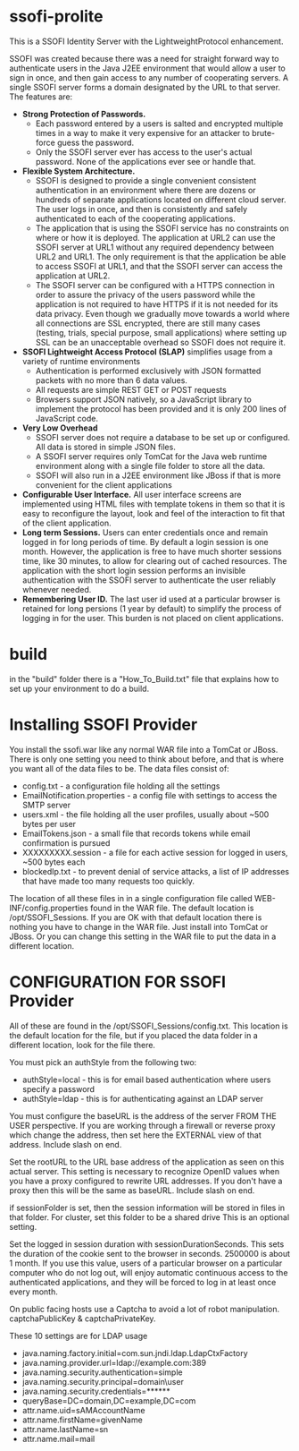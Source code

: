 # ssofi-prolite
This is a SSOFI Identity Server with the LightweightProtocol enhancement.

SSOFI was created because there was a need for straight forward way to authenticate users in the Java J2EE environment that would allow a user to sign in once, and then gain access to any number of cooperating servers.  A single SSOFI server forms a domain designated by the URL to that server.   The features are:

* **Strong Protection of Passwords.**  
  * Each password entered by a users is salted and encrypted multiple times in a way to make it very expensive for an attacker to brute-force guess the password.
  * Only the SSOFI server ever has access to the user's actual password.  None of the applications ever see or handle that.
* **Flexible System Architecture.**  
  * SSOFI is designed to provide a single convenient consistent authentication in an environment where there are dozens or hundreds of separate applications located on different cloud server.  The user logs in once, and then is consistently and safely authenticated to each of the cooperating applications.
  * The application that is using the SSOFI service has no constraints on where or how it is deployed.  The application at URL2 can use the SSOFI server at URL1 without any required dependency between URL2 and URL1.  The only requirement is that the application be able to access SSOFI at URL1, and that the SSOFI server can access the application at URL2.
  * The SSOFI server can be configured with a HTTPS connection in order to assure the privacy of the users password while the application is not required to have HTTPS if it is not needed for its data privacy.  Even though we gradually move towards a world where all connections are SSL encrypted, there are still many cases (testing, trials, special purpose, small applications) where setting up SSL can be an unacceptable overhead so SSOFI does not require it.
* **SSOFI Lightweight Access Protocol (SLAP)** simplifies usage from a variety of runtime environments
  * Authentication is performed exclusively with JSON formatted packets with no more than 6 data values.
  * All requests are simple REST GET or POST requests
  * Browsers support JSON natively, so a JavaScript library to implement the protocol has been provided and it is only 200 lines of JavaScript code.
* **Very Low Overhead**
  * SSOFI server does not require a database to be set up or configured.  All data is stored in simple JSON files.
  * A SSOFI server requires only TomCat for the Java web runtime environment along with a single file folder to store all the data.
  * SSOFI will also run in a J2EE environment like JBoss if that is more convenient for the client applications
* **Configurable User Interface.** All user interface screens are implemented using HTML files with template tokens in them so that it is easy to reconfigure the layout, look and feel of the interaction to fit that of the client application.
* **Long term Sessions.**  Users can enter credentials once and remain logged in for long periods of time.  By default a login session is one month.  However, the application is free to have much shorter sessions time, like 30 minutes, to allow for clearing out of cached resources.  The application with the short login session performs an invisible authentication with the SSOFI server to authenticate the user reliably whenever needed.
* **Remembering User ID.** The last user id used at a particular browser is retained for long persions (1 year by default) to simplify the process of logging in for the user.  This burden is not placed on client applications. 


# build
in the "build" folder there is a "How_To_Build.txt" file that explains how to set up your environment to do a build.

# Installing SSOFI Provider

You install the ssofi.war like any normal WAR file into a TomCat or JBoss. There is only one setting you need to think about before, and that is where you want all of the data files to be. The data files consist of:

* config.txt - a configuration file holding all the settings
* EmailNotification.properties - a config file with settings to access the SMTP server
* users.xml - the file holding all the user profiles, usually about ~500 bytes per user
* EmailTokens.json - a small file that records tokens while email confirmation is pursued
* XXXXXXXXX.session - a file for each active session for logged in users, ~500 bytes each
* blockedIp.txt - to prevent denial of service attacks, a list of IP addresses that have made too many requests too quickly.

The location of all these files in in a single configuration file called WEB-INF/config.properties found in the WAR file. The default location is /opt/SSOFI_Sessions. If you are OK with that default location there is nothing you have to change in the WAR file. Just install into TomCat or JBoss. Or you can change this setting in the WAR file to put the data in a different location.

# CONFIGURATION FOR SSOFI Provider

All of these are found in the /opt/SSOFI_Sessions/config.txt. This location is the default location for the file, but if you placed the data folder in a different location, look for the file there.

You must pick an authStyle from the following two:

* authStyle=local - this is for email based authentication where users specify a password
* authStyle=ldap - this is for authenticating against an LDAP server

You must configure the baseURL is the address of the server FROM THE USER perspective. If you are working through a firewall or reverse proxy which change the address, then set here the EXTERNAL view of that address. Include slash on end.

Set the rootURL to the URL base address of the application as seen on this actual server. This setting is necessary to recognize OpenID values when you have a proxy configured to rewrite URL addresses. If you don't have a proxy then this will be the same as baseURL. Include slash on end.

if sessionFolder is set, then the session information will be stored in files in that folder. For cluster, set this folder to be a shared drive This is an optional setting.

Set the logged in session duration with sessionDurationSeconds. This sets the duration of the cookie sent to the browser in seconds. 2500000 is about 1 month. If you use this value, users of a particular browser on a particular computer who do not log out, will enjoy automatic continuous access to the authenticated applications, and they will be forced to log in at least once every month.

On public facing hosts use a Captcha to avoid a lot of robot manipulation. captchaPublicKey & captchaPrivateKey.

These 10 settings are for LDAP usage

* java.naming.factory.initial=com.sun.jndi.ldap.LdapCtxFactory
* java.naming.provider.url=ldap\://example.com\:389
* java.naming.security.authentication=simple
* java.naming.security.principal=domain\\user
* java.naming.security.credentials=******
* queryBase=DC\=domain,DC\=example,DC\=com
* attr.name.uid=sAMAccountName
* attr.name.firstName=givenName
* attr.name.lastName=sn
* attr.name.mail=mail

